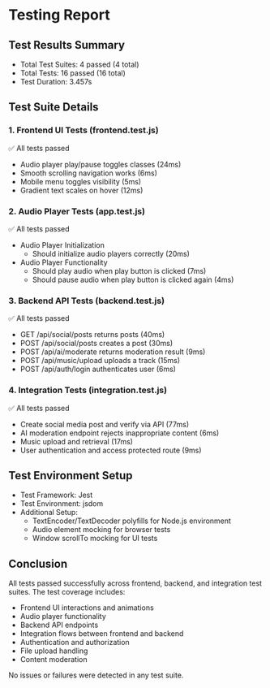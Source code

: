# Testing Report

## Test Results Summary
- Total Test Suites: 4 passed (4 total)
- Total Tests: 16 passed (16 total)
- Test Duration: 3.457s

## Test Suite Details

### 1. Frontend UI Tests (frontend.test.js)
✅ All tests passed
- Audio player play/pause toggles classes (24ms)
- Smooth scrolling navigation works (6ms)
- Mobile menu toggles visibility (5ms)
- Gradient text scales on hover (12ms)

### 2. Audio Player Tests (app.test.js)
✅ All tests passed
- Audio Player Initialization
  - Should initialize audio players correctly (20ms)
- Audio Player Functionality
  - Should play audio when play button is clicked (7ms)
  - Should pause audio when play button is clicked again (4ms)

### 3. Backend API Tests (backend.test.js)
✅ All tests passed
- GET /api/social/posts returns posts (40ms)
- POST /api/social/posts creates a post (30ms)
- POST /api/ai/moderate returns moderation result (9ms)
- POST /api/music/upload uploads a track (15ms)
- POST /api/auth/login authenticates user (6ms)

### 4. Integration Tests (integration.test.js)
✅ All tests passed
- Create social media post and verify via API (77ms)
- AI moderation endpoint rejects inappropriate content (6ms)
- Music upload and retrieval (17ms)
- User authentication and access protected route (9ms)

## Test Environment Setup
- Test Framework: Jest
- Test Environment: jsdom
- Additional Setup:
  - TextEncoder/TextDecoder polyfills for Node.js environment
  - Audio element mocking for browser tests
  - Window scrollTo mocking for UI tests

## Conclusion
All tests passed successfully across frontend, backend, and integration test suites. The test coverage includes:
- Frontend UI interactions and animations
- Audio player functionality
- Backend API endpoints
- Integration flows between frontend and backend
- Authentication and authorization
- File upload handling
- Content moderation

No issues or failures were detected in any test suite.
